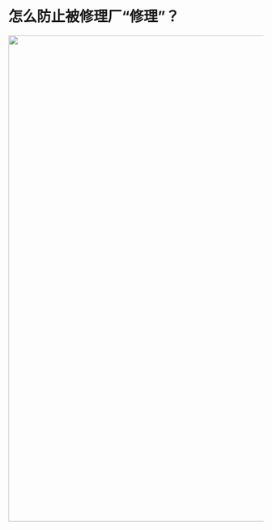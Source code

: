 # 怎么防止被修理厂“修理”？

<div align=center>
	<img width = '1280' height ='960' src ="../assets/other/2-3.png" alt=""/>
</div>